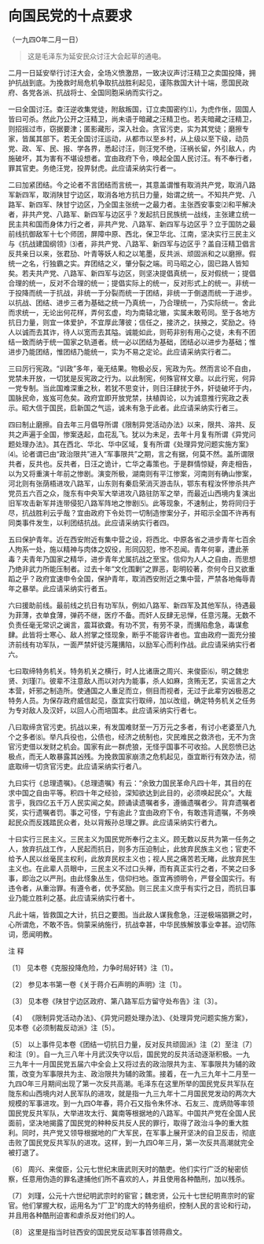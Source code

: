 #  向国民党的十点要求  
（一九四O年二月一日）

> 这是毛泽东为延安民众讨汪大会起草的通电。

二月一日延安举行讨汪大会，全场义愤激昂，一致决议声讨汪精卫之卖国投降，拥护抗战到底。为挽救时局危机争取抗战胜利起见，谨陈救国大计十端，愿国民政府、各党各派、抗战将士、全国同胞采纳而实行之。

一曰全国讨汪。查汪逆收集党徒，附敌叛国，订立卖国密约⑴，为虎作伥，固国人皆曰可杀。然此乃公开之汪精卫，尚未语于暗藏之汪精卫也。若夫暗藏之汪精卫，则招摇过市，窃据要津；匿影藏形，深入社会。贪官污吏，实为其党徒；磨擦专家，皆属其部下。若无全国讨汪运动，从都市以至乡村，从上级以至下级，动员党、政、军、民、报、学各界，悉起讨汪，则汪党不绝，汪祸长留，外引敌人，内施破坏，其为害有不堪设想者。宜由政府下令，唤起全国人民讨汪。有不奉行者，罪其官吏。务绝汪党，投畀豺虎。此应请采纳实行者一。

二曰加紧团结。今之论者不言团结而言统一，其意盖谓惟有取消共产党，取消八路军新四军，取消陕甘宁边区，取消各地方抗日力量，始谓之统一。不知共产党、八路军、新四军、陕甘宁边区，乃全国主张统一之最力者。主张西安事变⑵和平解决者，非共产党、八路军、新四军与边区乎？发起抗日民族统一战线，主张建立统一民主共和国而身体力行之者，非共产党、八路军、新四军与边区乎？立于国防之最前线抗御敌军十七个师团，屏障中原、西北，保卫华北、江南，坚决实行三民主义与《抗战建国纲领》⑶者，非共产党、八路军、新四军与边区乎？盖自汪精卫倡言反共亲日以来，张君劢、叶青等妖人和之以笔墨，反共派、顽固派和之以磨擦。假统一之名，行独霸之实。弃团结之义，肇分裂之端。司马昭之心，固已路人皆知矣。若夫共产党、八路军、新四军与边区，则坚决提倡真统一，反对假统一；提倡合理的统一，反对不合理的统一；提倡实际上的统一，反对形式上的统一。非统一于投降而统一于抗战，非统一于分裂而统一于团结，非统一于倒退而统一于进步。以抗战、团结、进步三者为基础之统一乃真统一，乃合理统一，乃实际统一。舍此而求统一，无论出何花样，弄何玄虚，均为南辕北辙，实属未敢苟同。至于各地方抗日力量，则宜一体爱护，不宜厚此薄彼；信任之，接济之，扶掖之，奖励之。待人以诚而去其诈，待人以宽而去其隘。诚能如此，则苟非别有用心之徒，未有不团结一致而纳于统一国家之轨道者。统一必以团结为基础，团结必以进步为基础；惟进步乃能团结，惟团结乃能统一，实为不易之定论。此应请采纳实行者二。

三曰厉行宪政。“训政”多年，毫无结果。物极必反，宪政为先。然而言论不自由，党禁未开放，一切犹是反宪政之行为。以此制宪，何殊官样文章。以此行宪，何异一党专制。当此国难深重之秋，若犹不思变计，则日汪肆扰于外，奸徒破坏于内，国脉民命，岌岌可危矣。政府宜即开放党禁，扶植舆论，以为诚意推行宪政之表示。昭大信于国民，启新国之气运，诚未有急于此者。此应请采纳实行者三。

四曰制止磨擦。自去年三月倡导所谓《限制异党活动办法》以来，限共、溶共、反共之声遍于全国，惨案迭起，血花乱飞。犹以为未足，去年十月复有所谓《异党问题处理办法》。其在西北、华北、华中区域，复有所谓《处理异党问题实施方案》⑷。论者谓已由“政治限共”进入“军事限共”之期，言之有据，何莫不然。盖所谓限共者，反共也。反共者，日汪之诡计，亡华之毒策也。于是群情惊疑，奔走相告，以为又将重演十年前之惨剧。演变所极，湖南则有平江惨案，河南则有确山惨案，河北则有张荫梧进攻八路军，山东则有秦启荣消灭游击队，鄂东有程汝怀惨杀共产党员五六百之众，陇东有中央军大举进攻八路驻防军之举，而最近山西境内复演出旧军攻击新军并连带侵犯八路军阵地之惨剧⑸。此等现象，不速制止，势将同归于尽，抗战胜利云乎哉？宜由政府下令处罚一切制造惨案分子，并昭示全国不许再有同类事件发生，以利团结抗战。此应请采纳实行者四。

五曰保护青年。近在西安附近有集中营之设，将西北、中原各省之进步青年七百余人拘系一处，施以精神与肉体之奴役，形同囚犯，惨不忍闻。青年何辜，遭此荼毒？夫青年乃国家之精华，进步青年尤属抗战之至宝。信仰为人人之自由，而思想乃绝非武力所能压制者。过去十年“文化围剿”之罪恶，彰明较著，奈何今日又欲重蹈之乎？政府宜速申令全国，保护青年，取消西安附近之集中营，严禁各地侮辱青年之暴举。此应请采纳实行者五。

六曰援助前线。最前线之抗日有功军队，例如八路军、新四军及其他军队，待遇最为菲薄，衣单食薄，弹药不继，医疗不备。而奸人反肆无忌惮，任意污蔑。无数不负责任毫无常识之谰言，震耳欲聋。有功不赏，有劳不录，而搆陷愈急，毒谋愈肆。此皆将士寒心、敌人拊掌之怪现象，断乎不能容许者也。宜由政府一面充分接济前线有功军队，一面严禁奸徒污蔑搆陷，以励军心而利作战。此应请采纳实行者六。

七曰取缔特务机关。特务机关之横行，时人比诸唐之周兴、来俊臣⑹，明之魏忠贤、刘瑾⑺。彼辈不注意敌人而以对内为能事，杀人如麻，贪贿无艺，实谣言之大本营，奸邪之制造所。使通国之人重足而立，侧目而视者，无过于此辈穷凶极恶之特务人员。为保存政府威信起见，亟宜实行取缔，加以改组，确定特务机关之任务为专对敌人及汉奸，以回人心而培国本。此应请采纳实行者七。

八曰取缔贪官污吏。抗战以来，有发国难财至一万万元之多者，有讨小老婆至八九个之多者⑻。举凡兵役也，公债也，经济之统制也，灾民难民之救济也，无不为贪官污吏借以发财之机会。国家有此一群虎狼，无怪乎国事不可收拾。人民怨愤已达极点，而无人敢暴露其凶残。为挽救国家崩溃之危机起见，亟宜断行有效办法，彻底取缔一切贪官污吏。此应请采纳实行者八。

九曰实行《总理遗嘱》。《总理遗嘱》有云：“余致力国民革命凡四十年，其目的在求中国之自由平等。积四十年之经验，深知欲达到此目的，必须唤起民众”。大哉言乎，我四亿五千万人民实闻之矣。顾诵读遗嘱者多，遵循遗嘱者少。背弃遗嘱者奖，实行遗嘱者罚。事之可怪，宁有逾此？宜由政府下令，有敢违背遗嘱，不务唤起民众而反践踏民众者，处以背叛孙总理之罪。此应请采纳实行者九。

十曰实行三民主义。三民主义为国民党所奉行之主义。顾无数以反共为第一任务之人，放弃抗战工作，人民起而抗日，则多方压迫制止，此放弃民族主义也；官吏不给予人民以丝毫民主权利，此放弃民权主义也；视人民之痛苦若无睹，此放弃民生主义也。在此辈人员眼中，三民主义不过口头禅，而有真正实行之者，不笑之曰多事，即治之以严刑。由此怪象丛生，信仰扫地。亟宜再颁明令，严督全国实行。有违令者，从重治罪。有遵令者，优予奖励。则三民主义庶乎有实行之日，而抗日事业乃能立胜利之基。此应请采纳实行者十。

凡此十端，皆救国之大计，抗日之要图。当此敌人谋我愈急，汪逆极端猖獗之时，心所谓危，不敢不告。倘蒙采纳施行，抗战幸甚，中华民族解放事业幸甚。迫切陈词，愿闻明教。

注 释

〔1〕 见本卷《克服投降危险，力争时局好转》注〔1〕。

〔2〕 参见本书第一卷《关于蒋介石声明的声明》注〔1〕。

〔3〕 见本卷《陕甘宁边区政府、第八路军后方留守处布告》注〔3〕。

〔4〕 《限制异党活动办法》、《异党问题处理办法》、《处理异党问题实施方案》，见本卷《必须制裁反动派》注〔5〕。

〔5〕
以上事件见本卷《团结一切抗日力量，反对反共顽固派》注〔2〕至注〔7〕和注〔9〕。自一九三八年十月武汉失守以后，国民党的反共活动逐渐积极。一九三九年十一月国民党五届六中全会上又将过去的政治限共为主、军事限共为辅的政策，改变为军事限共为主、政治限共为辅的政策。接着，在一九三九年十二月至一九四O年三月期间出现了第一次反共高潮。毛泽东在这里所举的国民党反共军队在陇东和山西境内对人民军队的进攻，就是指一九三九年十二月国民党发动的两次大规模的军事进攻。到一九四O年春，蒋介石又指令朱怀冰、石友三、庞炳勋等率领国民党反共军队，大举进攻太行、冀南等根据地的八路军。中国共产党在全国人民面前，坚决地揭露了国民党的种种反共反人民的罪行，取得了政治斗争的重大胜利。同时，共产党又领导根据地的广大军民，在军事上展开坚决的自卫反击，彻底击败了国民党反共军队的进攻。这样，到一九四O年三月，第一次反共高潮就完全被打退了。

〔6〕 周兴、来俊臣，公元七世纪末唐武则天时的酷吏。他们实行广泛的秘密侦察，任意用伪造的罪名逮捕他们所不喜欢的人，并且使用各种酷刑，加以残杀。

〔7〕
刘瑾，公元十六世纪明武宗时的宦官；魏忠贤，公元十七世纪明熹宗时的宦官。他们掌握大权，运用名为“厂卫”的庞大的特务组织，控制人民的言论和行动，并且用各种酷刑迫害和虐杀反对他们的人。

〔8〕 这里是指当时驻西安的国民党反动军事首领蒋鼎文。

  

